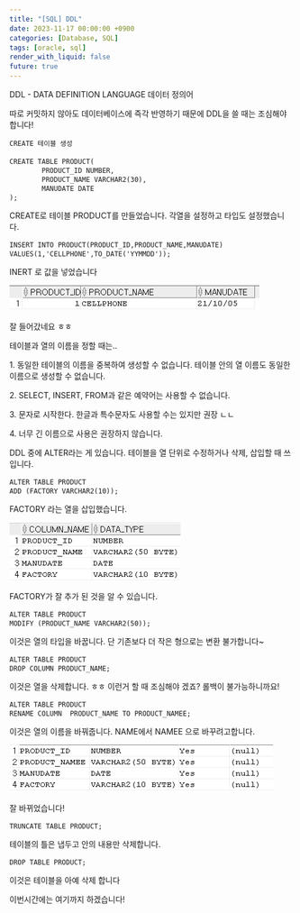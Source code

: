 ```yaml
---
title: "[SQL] DDL"
date: 2023-11-17 00:00:00 +0900
categories: [Database, SQL]
tags: [oracle, sql]
render_with_liquid: false
future: true
---
```


DDL - DATA DEFINITION LANGUAGE 데이터 정의어

따로 커밋하지 않아도 데이터베이스에 즉각 반영하기 때문에 DDL을 쓸 때는 조심해야합니다!

```
CREATE 테이블 생성

CREATE TABLE PRODUCT(
        PRODUCT_ID NUMBER,
        PRODUCT_NAME VARCHAR2(30),
        MANUDATE DATE
);
```

CREATE로 테이블 PRODUCT를 만들었습니다. 각열을 설정하고 타입도 설정했습니다.

```
INSERT INTO PRODUCT(PRODUCT_ID,PRODUCT_NAME,MANUDATE)
VALUES(1,'CELLPHONE',TO_DATE('YYMMDD'));
```

INERT 로 값을 넣었습니다

![Desktop View](/assets/img/Database/SQL/DDL/1.png)


잘 들어갔네요 ㅎㅎ

테이블과 열의 이름을 정할 때는..

1\. 동일한 테이블의 이름을 중복하여 생성할 수 없습니다. 테이블 안의 열 이름도 동일한 이름으로 생성할 수 없습니다.


2\. SELECT, INSERT, FROM과 같은 예약어는 사용할 수 없습니다.

3\. 문자로 시작한다. 한글과 특수문자도 사용할 수는 있지만 권장 ㄴㄴ

4\. 너무 긴 이름으로 사용은 권장하지 않습니다.

DDL 중에 ALTER라는 게 있습니다. 테이블을 열 단위로 수정하거나 삭제, 삽입할 때 쓰입니다.

```
ALTER TABLE PRODUCT
ADD (FACTORY VARCHAR2(10));
```

FACTORY 라는 열을 삽입했습니다.

![Desktop View](/assets/img/Database/SQL/DDL/2.png)

FACTORY가 잘 추가 된 것을 알 수 있습니다.

```
ALTER TABLE PRODUCT
MODIFY (PRODUCT_NAME VARCHAR2(50));
```

이것은 열의 타입을 바꿉니다. 단 기존보다 더 작은 형으로는 변환 불가합니다~

```
ALTER TABLE PRODUCT
DROP COLUMN PRODUCT_NAME;
```

이것은 열을 삭제합니다. ㅎㅎ 이런거 할 때 조심해야 겠죠? 롤백이 불가능하니까요!

```
ALTER TABLE PRODUCT
RENAME COLUMN  PRODUCT_NAME TO PRODUCT_NAMEE;
```

이것은 열의 이름을 바꿔줍니다. NAME에서 NAMEE 으로 바꾸려고합니다.

![Desktop View](/assets/img/Database/SQL/DDL/3.png)

잘 바뀌었습니다!

```
TRUNCATE TABLE PRODUCT;
```

테이블의 틀은 냅두고 안의 내용만 삭제합니다.

```
DROP TABLE PRODUCT;
```

이것은 테이블을 아예 삭제 합니다

이번시간에는 여기까지 하겠습니다!